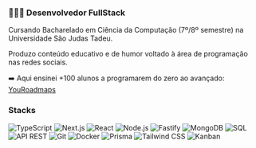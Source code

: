 ### 👨🏻‍💻 **Desenvolvedor FullStack**  

Cursando Bacharelado em Ciência da Computação (7º/8º semestre) na Universidade São Judas Tadeu.  

Produzo conteúdo educativo e de humor voltado à área de programação nas redes sociais.  

➡️ Aqui ensinei +100 alunos a programarem do zero ao avançado: [YouRoadmaps](https://youroadmaps.com)

### Stacks

![TypeScript](https://img.shields.io/badge/-TypeScript-3178C6?style=flat-square&logo=typescript&logoColor=white) 
![Next.js](https://img.shields.io/badge/-Next.js-000000?style=flat-square&logo=next.js&logoColor=white) 
![React](https://img.shields.io/badge/-React-61DAFB?style=flat-square&logo=react&logoColor=black) 
![Node.js](https://img.shields.io/badge/-Node.js-339933?style=flat-square&logo=node.js&logoColor=white) 
![Fastify](https://img.shields.io/badge/-Fastify-000000?style=flat-square&logo=fastify&logoColor=white) 
![MongoDB](https://img.shields.io/badge/-MongoDB-47A248?style=flat-square&logo=mongodb&logoColor=white)
![SQL](https://img.shields.io/badge/-SQL-CC2927?style=flat-square&logo=database&logoColor=white)
![API REST](https://img.shields.io/badge/-API%20REST-005571?style=flat-square&logo=postman&logoColor=white) 
![Git](https://img.shields.io/badge/-Git-F05032?style=flat-square&logo=git&logoColor=white) 
![Docker](https://img.shields.io/badge/-Docker-2496ED?style=flat-square&logo=docker&logoColor=white) 
![Prisma](https://img.shields.io/badge/-Prisma-2D3748?style=flat-square&logo=prisma&logoColor=white)
![Tailwind CSS](https://img.shields.io/badge/-Tailwind%20CSS-38B2AC?style=flat-square&logo=tailwindcss&logoColor=white)
![Kanban](https://img.shields.io/badge/-Kanban-026AA7?style=flat-square&logo=trello&logoColor=white)  
